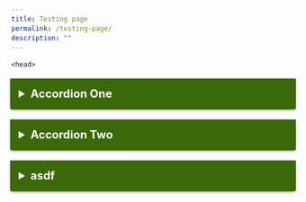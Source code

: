 ```yaml
---
title: Testing page
permalink: /testing-page/
description: ""
---
```

<html>
							
	<head>
<style>
details {
	 font-size: 16px;
    border: 1px solid #3b6809;    
    padding: .75em .75em 0;
	margin-top: 20px;
	box-shadow:0 0 5px #3b6809;
}

summary {	
	  font-size: 20px;
    font-weight: bold;
    margin: -.75em -.75em 0;
    padding: .75em;
    background-color: #3b6809;
    color: #fff;
}

details[open] {
    padding: .75em;
	border-bottom: 1px solid #d4d4d4;
}

details[open] summary {
    border-bottom: 1px solid #d4d4d4;
    margin-bottom: 1px;
}
</style>
</head>
<body>
	<details>
	<summary>Accordion One</summary>
		1. Body Content 1 	
![](/images/20.jpeg)
	</details>
	<details>
		<summary>Accordion Two</summary>
		Body Content 2Body Content 2
		Body Content 2
		Body Content 2
		Body Content 2
		Body Content 2
1. 		Body Content 2<br>
		 asdgfasdgf</body>
		Body Content 2Body Content 2Body Content 2Body Content 2Body Content 2Body Content 2Body Content 2Body Content 2Body Content 2Body Content 2Body Content 2Body Content 2Body Content 2Body Content 2Body Content 2Body Content 2Body Content 2Body Content 2Body Content 2Body Content 2Body Content 2Body Content 2Body Content 2Body Content 2
	</details>
	<details>
		<summary>asdf</summary>
		<img src="https://drive.google.com/uc?export=view&amp;id=1zcJA_uZtg_CCNp7K4jt_3-h11JQ0N9hm" alt="" />
			<br>
		<img src="https://drive.google.com/uc?export=view&amp;id=1zcJA_uZtg_CCNp7K4jt_3-h11JQ0N9hm" alt="" />
	</details>
</body>

</html>